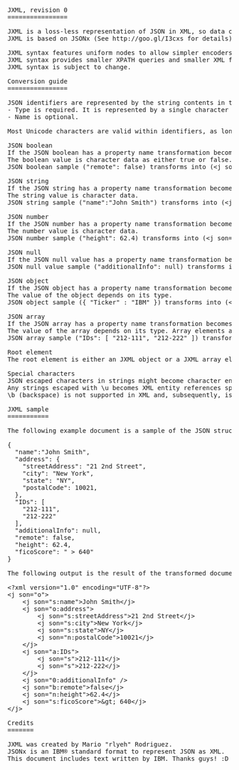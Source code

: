 <pre>
JXML, revision 0
================

JXML is a loss-less representation of JSON in XML, so data can be reused with XML tools.
JXML is based on JSONx (See http://goo.gl/I3cxs for details). 

JXML syntax features uniform nodes to allow simpler encoders and decoders.
JXML syntax provides smaller XPATH queries and smaller XML files. 
JXML syntax is subject to change.

Conversion guide
================

JSON identifiers are represented by the string contents in the type:name attribute.
- Type is required. It is represented by a single character (see below). 
- Name is optional. 

Most Unicode characters are valid within identifiers, as long as they are properly escaped (for example, \unnnn). 

JSON boolean
If the JSON boolean has a property name transformation becomes &lt;j son="b:name"&gt;&lt;/j&gt;, else becomes &lt;j son="b"&gt;&lt;/j&gt;. 
The boolean value is character data as either true or false.
JSON boolean sample ("remote": false) transforms into (&lt;j son="b:remote"&gt;false&lt;/j&gt;)

JSON string
If the JSON string has a property name transformation becomes &lt;j son="s:name"&gt;&lt;/j&gt;, else becomes &lt;j son="s"&gt;&lt;/j&gt;. 
The string value is character data. 
JSON string sample ("name":"John Smith") transforms into (&lt;j son="s:name"&gt;John Smith&lt;/j&gt;)

JSON number
If the JSON number has a property name transformation becomes &lt;j son="n:name"&gt;&lt;/j&gt;, else becomes &lt;j son="n"&gt;&lt;/j&gt;. 
The number value is character data. 
JSON number sample ("height": 62.4) transforms into (&lt;j son="n:height"&gt;62.4&lt;/j&gt;)

JSON null
If the JSON null value has a property name transformation becomes &lt;j son="0:name" /&gt;, else becomes &lt;j son="0" /&gt;. 
JSON null value sample ("additionalInfo": null) transforms into (&lt;j son="0:additionalInfo" /&gt;)

JSON object
If the JSON object has a property name transformation becomes &lt;j son="o:name"&gt;&lt;/j&gt;, else becomes &lt;j son="o"&gt;&lt;/j&gt;. 
The value of the object depends on its type. 
JSON object sample ({ "Ticker" : "IBM" }) transforms into (&lt;j son="o"&gt;&lt;j son="s:Ticker"&gt;IBM&lt;/j&gt;&lt;/j&gt;)

JSON array
If the JSON array has a property name transformation becomes &lt;j son="a:name"&gt;&lt;/j&gt;, else becomes &lt;j son="a"&gt;&lt;/j&gt;. 
The value of the array depends on its type. Array elements are ordered according to their document order. 
JSON array sample ("IDs": [ "212-111", "212-222" ]) transforms into (&lt;j son="a:IDs"&gt;&lt;j son="s"&gt;212-111&lt;/j&gt;&lt;j son="s"&gt;212-222&lt;/j&gt;&lt;/j&gt;)

Root element
The root element is either an JXML object or a JXML array element.

Special characters
JSON escaped characters in strings might become character entity references. 
Any strings escaped with \u becomes XML entity references specified in decimal. 
\b (backspace) is not supported in XML and, subsequently, is not supported in JXML.

JXML sample
===========

The following example document is a sample of the JSON structure.

{
  "name":"John Smith",
  "address": {
    "streetAddress": "21 2nd Street",
    "city": "New York",
    "state": "NY",
    "postalCode": 10021,
  },
  "IDs": [
    "212-111",
    "212-222"
  ],
  "additionalInfo": null,
  "remote": false,
  "height": 62.4,
  "ficoScore": " &gt; 640"
}

The following output is the result of the transformed document to JXML.

&lt;?xml version="1.0" encoding="UTF-8"?&gt;
&lt;j son="o"&gt;
    &lt;j son="s:name"&gt;John Smith&lt;/j&gt;
    &lt;j son="o:address"&gt;
        &lt;j son="s:streetAddress"&gt;21 2nd Street&lt;/j&gt;
        &lt;j son="s:city"&gt;New York&lt;/j&gt;
        &lt;j son="s:state"&gt;NY&lt;/j&gt;
        &lt;j son="n:postalCode"&gt;10021&lt;/j&gt;
    &lt;/j&gt;
    &lt;j son="a:IDs"&gt;
        &lt;j son="s"&gt;212-111&lt;/j&gt;
        &lt;j son="s"&gt;212-222&lt;/j&gt;
    &lt;/j&gt;
    &lt;j son="0:additionalInfo" /&gt;
    &lt;j son="b:remote"&gt;false&lt;/j&gt;
    &lt;j son="n:height"&gt;62.4&lt;/j&gt;
    &lt;j son="s:ficoScore"&gt;&amp;gt; 640&lt;/j&gt;
&lt;/j&gt;

Credits
=======

JXML was created by Mario "rlyeh" Rodriguez.
JSONx is an IBM® standard format to represent JSON as XML.
This document includes text written by IBM. Thanks guys! :D
</pre>
